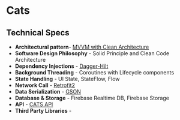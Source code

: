 # Cats

## Technical Specs

- **Architectural pattern**- [MVVM with Clean Architecture](https://developer.android.com/courses/pathways/android-architecture "MVVM with Clean Architecture")
- **Software Design Philosophy** - Solid Principle and Clean Code Architecture
- **Dependency Injections** - [Dagger-Hilt](https://developer.android.com/training/dependency-injection/hilt-android "Dagger-Hilt")
- **Background Threading** - Coroutines with Lifecycle components
- **State Handling** - UI State, StateFlow, Flow
- **Network Call** - [Retrofit2](https://square.github.io/retrofit/ "Retrofit2")
- **Data Serialization** - [GSON](https://github.com/google/gson "GSON")
- **Database & Storage** - Firebase Realtime DB, Firebase Storage
- **API** - [CATS API]("https://documenter.getpostman.com/view/5578104/RWgqUxxh")
- **Third Party Libraries** -
